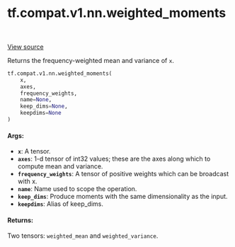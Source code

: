 <div itemscope itemtype="http://developers.google.com/ReferenceObject">
<meta itemprop="name" content="tf.compat.v1.nn.weighted_moments" />
<meta itemprop="path" content="Stable" />
</div>

# tf.compat.v1.nn.weighted_moments

<!-- Insert buttons and diff -->

<table class="tfo-notebook-buttons tfo-api" align="left">
</table>

<a target="_blank" href="/code/stable/tensorflow/python/ops/nn_impl.py">View source</a>



Returns the frequency-weighted mean and variance of `x`.

``` python
tf.compat.v1.nn.weighted_moments(
    x,
    axes,
    frequency_weights,
    name=None,
    keep_dims=None,
    keepdims=None
)
```



<!-- Placeholder for "Used in" -->


#### Args:


* <b>`x`</b>: A tensor.
* <b>`axes`</b>: 1-d tensor of int32 values; these are the axes along which
  to compute mean and variance.
* <b>`frequency_weights`</b>: A tensor of positive weights which can be
  broadcast with x.
* <b>`name`</b>: Name used to scope the operation.
* <b>`keep_dims`</b>: Produce moments with the same dimensionality as the input.
* <b>`keepdims`</b>: Alias of keep_dims.


#### Returns:

Two tensors: `weighted_mean` and `weighted_variance`.


